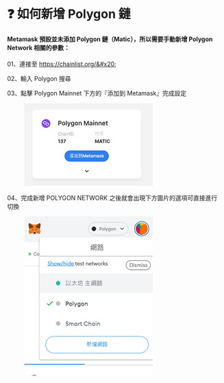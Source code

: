 # ❓ 如何新增 Polygon 鏈

#### Metamask 預設並未添加 Polygon 鏈（Matic），所以需要手動新增 Polygon Network 相關的參數：

01、連接至 https://chainlist.org/&#x20;

02、輸入 Polygon 搜尋&#x20;

03、點擊 Polygon Mainnet 下方的『添加到 Metamask』完成設定&#x20;

<figure><img src=".gitbook/assets/03_s.png" alt=""><figcaption></figcaption></figure>

04、完成新增 POLYGON NETWORK 之後就會出現下方圖片的選項可直接進行切換

<figure><img src=".gitbook/assets/04_s.png.jpg" alt=""><figcaption></figcaption></figure>

